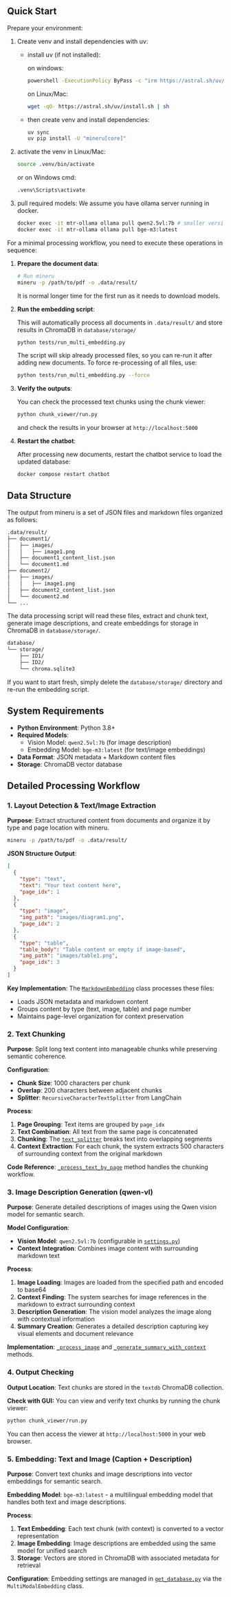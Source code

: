 ## Quick Start

Prepare your environment:
1. Create venv and install dependencies with uv:
    - install uv (if not installed):
    
      on windows:
      ```bash
      powershell -ExecutionPolicy ByPass -c "irm https://astral.sh/uv/install.ps1 | iex"
      ```
      on Linux/Mac:
      ```bash
      wget -qO- https://astral.sh/uv/install.sh | sh
      ```
    - then create venv and install dependencies:
      ```bash
      uv sync
      uv pip install -U "mineru[core]"
      ```

2. activate the venv in Linux/Mac:
    ```bash
    source .venv/bin/activate
    ```
    or on Windows cmd:
    ```bash
    .venv\Scripts\activate
    ```

3. pull required models:
    We assume you have ollama server running in docker.
    ```bash
    docker exec -it mtr-ollama ollama pull qwen2.5vl:7b # smaller version just for test
    docker exec -it mtr-ollama ollama pull bge-m3:latest
    ```

For a minimal processing workflow, you need to execute these operations in sequence:

1. **Prepare the document data**: 
    ```bash
    # Run mineru 
    mineru -p /path/to/pdf -o .data/result/
    ``` 
    It is normal longer time for the first run as it needs to download models.

2. **Run the embedding script**: 

   This will automatically process all documents in `.data/result/` and store results in ChromaDB in `database/storage/`
    ```bash
    python tests/run_multi_embedding.py
    ```
    The script will skip already processed files, so you can re-run it after adding new documents. To force re-processing of all files, use:
    ```bash
    python tests/run_multi_embedding.py --force
    ```

3. **Verify the outputs**: 

    You can check the processed text chunks using the chunk viewer:
    ```bash
    python chunk_viewer/run.py
    ```
    and check the results in your browser at `http://localhost:5000`

4. **Restart the chatbot**:
    
    After processing new documents, restart the chatbot service to load the updated database:
    ```bash
    docker compose restart chatbot
    ```

## Data Structure
The output from mineru is a set of JSON files and markdown files organized as follows:
```bash
.data/result/
├── document1/
│   ├── images/
│   │   ├── image1.png
│   ├── document1_content_list.json
│   └── document1.md
├── document2/
│   ├── images/
│   │   ├── image1.png
│   ├── document2_content_list.json
│   └── document2.md
└── ...
```
The data processing script will read these files, extract and chunk text, generate image descriptions, and create embeddings for storage in ChromaDB in `database/storage/`.
```bash
database/
└── storage/
    ├── ID1/
    ├── ID2/
    └── chroma.sqlite3
```
If you want to start fresh, simply delete the `database/storage/` directory and re-run the embedding script.

## System Requirements

- **Python Environment**: Python 3.8+
- **Required Models**: 
  - Vision Model: `qwen2.5vl:7b` (for image description)
  - Embedding Model: `bge-m3:latest` (for text/image embeddings)
- **Data Format**: JSON metadata + Markdown content files
- **Storage**: ChromaDB vector database

## Detailed Processing Workflow

### 1. Layout Detection & Text/Image Extraction

**Purpose**: Extract structured content from documents and organize it by type and page location with mineru.

```bash
mineru -p /path/to/pdf -o .data/result/
```

**JSON Structure Output**:
```json
[
  {
    "type": "text",
    "text": "Your text content here",
    "page_idx": 1
  },
  {
    "type": "image", 
    "img_path": "images/diagram1.png",
    "page_idx": 2
  },
  {
    "type": "table",
    "table_body": "Table content or empty if image-based",
    "img_path": "images/table1.png",
    "page_idx": 3
  }
]
```

**Key Implementation**: The [`MarkdownEmbedding`](database/scripts/strategy/markdown.py) class processes these files:
- Loads JSON metadata and markdown content
- Groups content by type (text, image, table) and page number
- Maintains page-level organization for context preservation

### 2. Text Chunking

**Purpose**: Split long text content into manageable chunks while preserving semantic coherence.

**Configuration**:
- **Chunk Size**: 1000 characters per chunk
- **Overlap**: 200 characters between adjacent chunks  
- **Splitter**: `RecursiveCharacterTextSplitter` from LangChain

**Process**:
1. **Page Grouping**: Text items are grouped by `page_idx`
2. **Text Combination**: All text from the same page is concatenated
3. **Chunking**: The [`text_splitter`](utils/get_database.py) breaks text into overlapping segments
4. **Context Extraction**: For each chunk, the system extracts 500 characters of surrounding context from the original markdown

**Code Reference**: [`_process_text_by_page`](database/scripts/strategy/markdown.py) method handles the chunking workflow.

### 3. Image Description Generation (qwen-vl)

**Purpose**: Generate detailed descriptions of images using the Qwen vision model for semantic search.

**Model Configuration**:
- **Vision Model**: `qwen2.5vl:7b` (configurable in [`settings.py`](utils/settings.py))
- **Context Integration**: Combines image content with surrounding markdown text

**Process**:
1. **Image Loading**: Images are loaded from the specified path and encoded to base64
2. **Context Finding**: The system searches for image references in the markdown to extract surrounding context
3. **Description Generation**: The vision model analyzes the image along with contextual information
4. **Summary Creation**: Generates a detailed description capturing key visual elements and document relevance

**Implementation**: [`_process_image`](database/scripts/strategy/markdown.py) and [`_generate_summary_with_context`](database/scripts/strategy/markdown.py) methods.

### 4. Output Checking

**Output Location**: Text chunks are stored in the `textdb` ChromaDB collection.

**Check with GUI:**
You can view and verify text chunks by running the chunk viewer:
```bash
python chunk_viewer/run.py
```
You can then access the viewer at `http://localhost:5000` in your web browser.


### 5. Embedding: Text and Image (Caption + Description)

**Purpose**: Convert text chunks and image descriptions into vector embeddings for semantic search.

**Embedding Model**: `bge-m3:latest` - a multilingual embedding model that handles both text and image descriptions.

**Process**:
1. **Text Embedding**: Each text chunk (with context) is converted to a vector representation
2. **Image Embedding**: Image descriptions are embedded using the same model for unified search
3. **Storage**: Vectors are stored in ChromaDB with associated metadata for retrieval

**Configuration**: Embedding settings are managed in [`get_database.py`](utils/get_database.py) via the `MultiModalEmbedding` class.